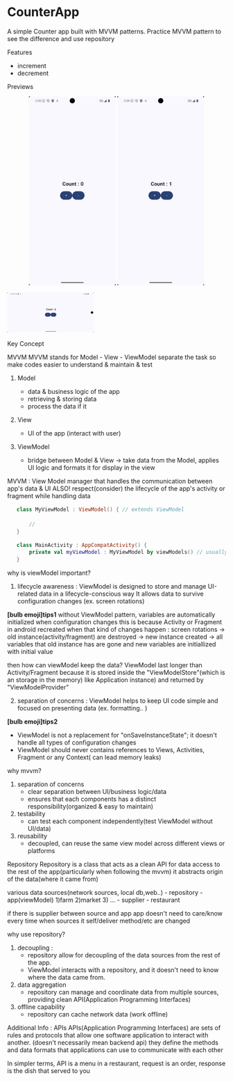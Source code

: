 # CounterApp
A simple Counter app built with MVVM patterns.
Practice MVVM pattern to see the difference and use repository

Features
- increment
- decrement

Previews
<p align="center">
  <img src="https://github.com/Android-practice/Counter-App/blob/master/images/decrement.png" width="200"/>
  <img src="https://github.com/Android-practice/Counter-App/blob/master/images/increment.png" width="200"/>
</p>
<p>
   <img src="https://github.com/Android-practice/Counter-App/blob/master/images/rotate.png" width="200"/>
</p>



Key Concept

MVVM 
MVVM stands for Model - View - ViewModel
separate the task so make codes easier to understand & maintain & test

1. Model
   - data & business logic of the app
   - retrieving & storing data
   - process the data if it 

2. View
   - UI of the app (interact with user)

3. ViewModel
   - bridge between Model & View
      -> take data from the Model, applies UI logic and formats it for display in the view


MVVM : View Model
manager that handles the communication between app's data & UI
ALSO! respect(consider) the lifecycle of the app's activity or fragment while handling data

```kotlin
   class MyViewModel : ViewModel() { // extends ViewModel
       
       //
   }
```

```kotlin
   class MainActivity : AppCompatActivity() {
       private val myViewModel : MyViewModel by viewModels() // usually initialized in an activity or fragment
   }

```

why is viewModel important?
1. lifecycle awareness : ViewModel is designed to store and manage UI-related data in a lifecycle-conscious way
It allows data to survive configuration changes (ex. screen rotations)


**[bulb emoji]tips1** 
without ViewModel pattern, variables are automatically initialized when configuration changes
this is because Activity or Fragment in android recreated when that kind of changes happen
: screen rotations -> old instance(activity/fragment) are destroyed -> new instance created -> all variables that old instance has are gone and new variables are initiallized with initial value

then how can viewModel keep the data?
ViewModel last longer than Activity/Fragment 
because it is stored inside the "ViewModelStore"(which is an storage in the memory) like Application instance)
and returned by "ViewModelProvider"

2. separation of concerns : 
ViewModel helps to keep UI code simple and focused on presenting data (ex. formatting.. )


**[bulb emoji]tips2**
- ViewModel is not a replacement for "onSaveInstanceState"; it doesn't handle all types of configuration changes
- ViewModel should never contains references to Views, Activities, Fragment or any Context( can lead memory leaks)

why mvvm?
1. separation of concerns
    - clear separation between UI/business logic/data
    - ensures that each components has a distinct responsibility(organized & easy to maintain)
2. testability
    - can test each component independently(test ViewModel without UI/data)
3. reusability
    - decoupled, can reuse the same view model across different views or platforms


Repository
Repository is a class that acts as a clean API for data access to the rest of the app(particularly when following the mvvm)
it abstracts origin of the data(where it came from)

various data sources(network sources, local db,web..) - repository - app(viewModel)
1)farm 2)market 3) ... - supplier - restaurant

if there is supplier between source and app
app doesn't need to care/know every time when sources it self/deliver method/etc are changed


why use repository?
1. decoupling : 
   - repository allow for decoupling of the data sources from the rest of the app.
   - ViewModel interacts with a repository, and it doesn't need to know where the data came from.
2. data aggregation
   - repository can manage and coordinate data from multiple sources, providing clean API(Application Programming Interfaces)
3. offline capability 
   - repository can cache network data (work offline)

   
Additional Info : APIs
APIs(Application Programming Interfaces) are sets of rules and protocols that allow one software application to interact with another.
(doesn't necessarily mean backend api) 
they define the methods and data formats that applications can use to communicate with each other

In simpler terms, API is a menu in a restaurant, request is an order, response is the dish that served to you 